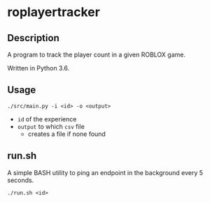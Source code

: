 # roplayertracker


## Description

A program to track the player count in a given ROBLOX game.

Written in Python 3.6.


## Usage

```
./src/main.py -i <id> -o <output>
```

- `id` of the experience
- `output` to which `csv` file
    - creates a file if none found


## run.sh

A simple BASH utility to ping an endpoint in the background every 5 seconds.

```
./run.sh <id>
```
